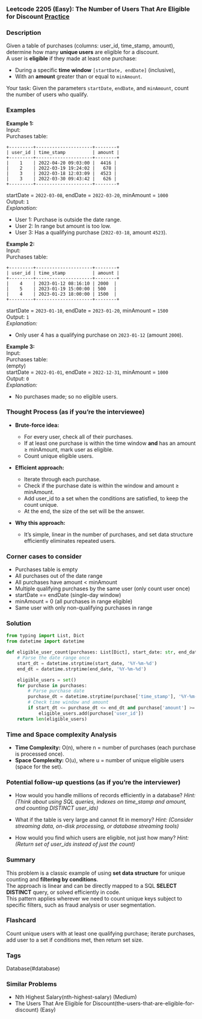 ### Leetcode 2205 (Easy): The Number of Users That Are Eligible for Discount [Practice](https://leetcode.com/problems/the-number-of-users-that-are-eligible-for-discount)

### Description  
Given a table of purchases (columns: user_id, time_stamp, amount), determine how many **unique users** are eligible for a discount.  
A user is **eligible** if they made at least one purchase:
- During a specific **time window** `[startDate, endDate]` (inclusive),  
- With an **amount** greater than or equal to `minAmount`.

Your task: Given the parameters `startDate`, `endDate`, and `minAmount`, count the number of users who qualify.

### Examples  

**Example 1:**  
Input:  
Purchases table:  
```
+---------+---------------------+--------+
| user_id | time_stamp          | amount |
+---------+---------------------+--------+
|    1    | 2022-04-20 09:03:00 |  4416 |
|    2    | 2022-03-19 19:24:02 |   678 |
|    3    | 2022-03-18 12:03:09 |  4523 |
|    3    | 2022-03-30 09:43:42 |   626 |
+---------+---------------------+--------+
```
startDate = `2022-03-08`, endDate = `2022-03-20`, minAmount = `1000`  
Output: `1`  
*Explanation:*
- User 1: Purchase is outside the date range.
- User 2: In range but amount is too low.
- User 3: Has a qualifying purchase (`2022-03-18`, amount `4523`).

**Example 2:**  
Input:  
Purchases table:  
```
+---------+---------------------+--------+
| user_id | time_stamp          | amount |
+---------+---------------------+--------+
|    4    | 2023-01-12 08:16:10 | 2000  |
|    5    | 2023-01-19 15:00:00 | 500   |
|    4    | 2023-01-23 18:00:00 | 1500  |
+---------+---------------------+--------+
```
startDate = `2023-01-10`, endDate = `2023-01-20`, minAmount = `1500`  
Output: `1`  
*Explanation:*
- Only user 4 has a qualifying purchase on `2023-01-12` (amount `2000`).

**Example 3:**  
Input:  
Purchases table:  
(empty)  
startDate = `2022-01-01`, endDate = `2022-12-31`, minAmount = `1000`  
Output: `0`  
*Explanation:*
- No purchases made; so no eligible users.

### Thought Process (as if you’re the interviewee)  
- **Brute-force idea:**  
  - For every user, check all of their purchases.  
  - If at least one purchase is within the time window **and** has an amount ≥ minAmount, mark user as eligible.
  - Count unique eligible users.

- **Efficient approach:**  
  - Iterate through each purchase.
  - Check if the purchase date is within the window and amount ≥ minAmount.
  - Add user_id to a set when the conditions are satisfied, to keep the count unique.
  - At the end, the size of the set will be the answer.

- **Why this approach:**  
  - It’s simple, linear in the number of purchases, and set data structure efficiently eliminates repeated users.

### Corner cases to consider  
- Purchases table is empty
- All purchases out of the date range
- All purchases have amount < minAmount
- Multiple qualifying purchases by the same user (only count user once)
- startDate == endDate (single-day window)
- minAmount = 0 (all purchases in range eligible)
- Same user with only non-qualifying purchases in range

### Solution

```python
from typing import List, Dict
from datetime import datetime

def eligible_user_count(purchases: List[Dict], start_date: str, end_date: str, min_amount: int) -> int:
    # Parse the date range once
    start_dt = datetime.strptime(start_date, '%Y-%m-%d')
    end_dt = datetime.strptime(end_date, '%Y-%m-%d')

    eligible_users = set()
    for purchase in purchases:
        # Parse purchase date
        purchase_dt = datetime.strptime(purchase['time_stamp'], '%Y-%m-%d %H:%M:%S')
        # Check time window and amount
        if start_dt <= purchase_dt <= end_dt and purchase['amount'] >= min_amount:
            eligible_users.add(purchase['user_id'])
    return len(eligible_users)
```

### Time and Space complexity Analysis  

- **Time Complexity:** O(n), where n = number of purchases (each purchase is processed once).
- **Space Complexity:** O(u), where u = number of unique eligible users (space for the set).

### Potential follow-up questions (as if you’re the interviewer)  

- How would you handle millions of records efficiently in a database?
  *Hint: (Think about using SQL queries, indexes on time_stamp and amount, and counting DISTINCT user_ids)*

- What if the table is very large and cannot fit in memory?
  *Hint: (Consider streaming data, on-disk processing, or database streaming tools)*

- How would you find which users are eligible, not just how many?
  *Hint: (Return set of user_ids instead of just the count)*

### Summary
This problem is a classic example of using **set data structure** for unique counting and **filtering by conditions**.  
The approach is linear and can be directly mapped to a SQL **SELECT DISTINCT** query, or solved efficiently in code.  
This pattern applies wherever we need to count unique keys subject to specific filters, such as fraud analysis or user segmentation.


### Flashcard
Count unique users with at least one qualifying purchase; iterate purchases, add user to a set if conditions met, then return set size.

### Tags
Database(#database)

### Similar Problems
- Nth Highest Salary(nth-highest-salary) (Medium)
- The Users That Are Eligible for Discount(the-users-that-are-eligible-for-discount) (Easy)